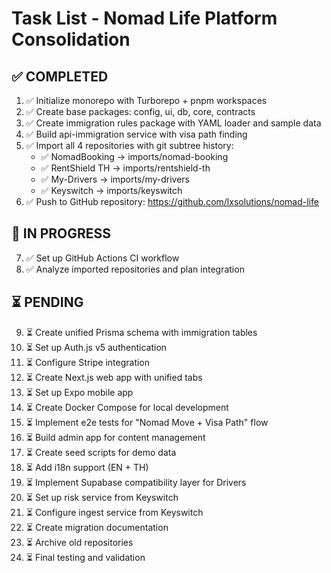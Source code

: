 # Task List - Nomad Life Platform Consolidation

## ✅ COMPLETED
1. ✅ Initialize monorepo with Turborepo + pnpm workspaces
2. ✅ Create base packages: config, ui, db, core, contracts
3. ✅ Create immigration rules package with YAML loader and sample data
4. ✅ Build api-immigration service with visa path finding
5. ✅ Import all 4 repositories with git subtree history:
   - ✅ NomadBooking → imports/nomad-booking
   - ✅ RentShield TH → imports/rentshield-th
   - ✅ My-Drivers → imports/my-drivers
   - ✅ Keyswitch → imports/keyswitch
6. ✅ Push to GitHub repository: https://github.com/lxsolutions/nomad-life

## 🔄 IN PROGRESS
7. ✅ Set up GitHub Actions CI workflow
8. ✅ Analyze imported repositories and plan integration

## ⏳ PENDING
9. ⏳ Create unified Prisma schema with immigration tables
10. ⏳ Set up Auth.js v5 authentication
11. ⏳ Configure Stripe integration
12. ⏳ Create Next.js web app with unified tabs
13. ⏳ Set up Expo mobile app
14. ⏳ Create Docker Compose for local development
15. ⏳ Implement e2e tests for "Nomad Move + Visa Path" flow
16. ⏳ Build admin app for content management
17. ⏳ Create seed scripts for demo data
18. ⏳ Add i18n support (EN + TH)
19. ⏳ Implement Supabase compatibility layer for Drivers
20. ⏳ Set up risk service from Keyswitch
21. ⏳ Configure ingest service from Keyswitch
22. ⏳ Create migration documentation
23. ⏳ Archive old repositories
24. ⏳ Final testing and validation


